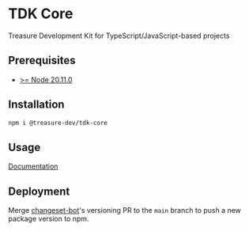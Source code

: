 # TDK Core

Treasure Development Kit for TypeScript/JavaScript-based projects

## Prerequisites

- [>= Node 20.11.0](https://nodejs.org/en)

## Installation

```bash
npm i @treasure-dev/tdk-core
```

## Usage

[Documentation](https://docs.treasure.lol/tdk/core/getting-started)

## Deployment

Merge [changeset-bot](https://github.com/apps/changeset-bot)'s versioning PR to the `main` branch to push a new package version to npm.
